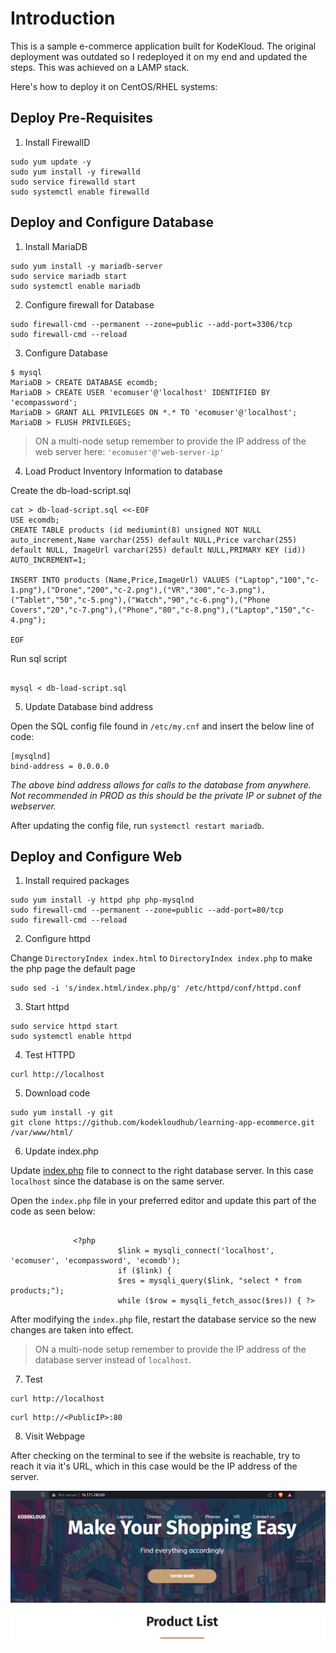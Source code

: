 # Introduction

This is a sample e-commerce application built for KodeKloud. The original deployment was outdated so I redeployed it on my end and updated the steps. This was achieved on a LAMP stack.

Here's how to deploy it on CentOS/RHEL systems:

## Deploy Pre-Requisites

1. Install FirewallD

```
sudo yum update -y
sudo yum install -y firewalld
sudo service firewalld start
sudo systemctl enable firewalld
```

## Deploy and Configure Database

1. Install MariaDB

```
sudo yum install -y mariadb-server
sudo service mariadb start
sudo systemctl enable mariadb
```

2. Configure firewall for Database

```
sudo firewall-cmd --permanent --zone=public --add-port=3306/tcp
sudo firewall-cmd --reload
```

3. Configure Database

```
$ mysql
MariaDB > CREATE DATABASE ecomdb;
MariaDB > CREATE USER 'ecomuser'@'localhost' IDENTIFIED BY 'ecompassword';
MariaDB > GRANT ALL PRIVILEGES ON *.* TO 'ecomuser'@'localhost';
MariaDB > FLUSH PRIVILEGES;
```

> ON a multi-node setup remember to provide the IP address of the web server here: `'ecomuser'@'web-server-ip'`

4. Load Product Inventory Information to database

Create the db-load-script.sql

```
cat > db-load-script.sql <<-EOF
USE ecomdb;
CREATE TABLE products (id mediumint(8) unsigned NOT NULL auto_increment,Name varchar(255) default NULL,Price varchar(255) default NULL, ImageUrl varchar(255) default NULL,PRIMARY KEY (id)) AUTO_INCREMENT=1;

INSERT INTO products (Name,Price,ImageUrl) VALUES ("Laptop","100","c-1.png"),("Drone","200","c-2.png"),("VR","300","c-3.png"),("Tablet","50","c-5.png"),("Watch","90","c-6.png"),("Phone Covers","20","c-7.png"),("Phone","80","c-8.png"),("Laptop","150","c-4.png");

EOF
```

Run sql script

```

mysql < db-load-script.sql
```

5. Update Database bind address

Open the SQL config file found in `/etc/my.cnf` and insert the below line of code:

```
[mysqlnd]
bind-address = 0.0.0.0
```

*The above bind address allows for calls to the database from anywhere. Not recommended in PROD as this should be the private IP or subnet of the webserver.*

After updating the config file, run `systemctl restart mariadb`.

## Deploy and Configure Web

1. Install required packages

```
sudo yum install -y httpd php php-mysqlnd
sudo firewall-cmd --permanent --zone=public --add-port=80/tcp
sudo firewall-cmd --reload
```

2. Configure httpd

Change `DirectoryIndex index.html` to `DirectoryIndex index.php` to make the php page the default page

```
sudo sed -i 's/index.html/index.php/g' /etc/httpd/conf/httpd.conf
```

3. Start httpd

```
sudo service httpd start
sudo systemctl enable httpd
```

4. Test HTTPD

```
curl http://localhost
```

5. Download code

```
sudo yum install -y git
git clone https://github.com/kodekloudhub/learning-app-ecommerce.git /var/www/html/
```

6. Update index.php

Update [index.php](https://github.com/kodekloudhub/learning-app-ecommerce/blob/13b6e9ddc867eff30368c7e4f013164a85e2dccb/index.php#L107) file to connect to the right database server. In this case `localhost` since the database is on the same server.

Open the `index.php` file in your preferred editor and update this part of the code as seen below:

```

              <?php
                        $link = mysqli_connect('localhost', 'ecomuser', 'ecompassword', 'ecomdb');
                        if ($link) {
                        $res = mysqli_query($link, "select * from products;");
                        while ($row = mysqli_fetch_assoc($res)) { ?>
```

After modifying the `index.php` file, restart the database service so the new changes are taken into effect.

> ON a multi-node setup remember to provide the IP address of the database server instead of `localhost`.

7. Test

```
curl http://localhost
```

```
curl http://<PublicIP>:80
```

8. Visit Webpage

After checking on the terminal to see if the website is reachable, try to reach it via it's URL, which in this case would be the IP address of the server.

![Webpage](shopping.png)
